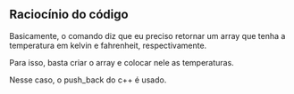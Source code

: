 ## Raciocínio do código

Basicamente, o comando diz que eu preciso retornar um array que tenha a temperatura em kelvin e fahrenheit, respectivamente.

Para isso, basta criar o array e colocar nele as temperaturas.

Nesse caso, o push_back do c++ é usado.
